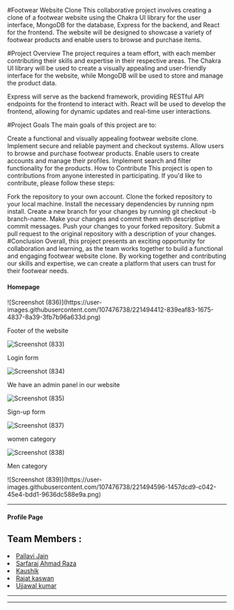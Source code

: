 #Footwear Website Clone
This collaborative project involves creating a clone of a footwear website using the Chakra UI library for the user interface, MongoDB for the database, Express for the backend, and React for the frontend. The website will be designed to showcase a variety of footwear products and enable users to browse and purchase items.

#Project Overview
The project requires a team effort, with each member contributing their skills and expertise in their respective areas. The Chakra UI library will be used to create a visually appealing and user-friendly interface for the website, while MongoDB will be used to store and manage the product data.

Express will serve as the backend framework, providing RESTful API endpoints for the frontend to interact with. React will be used to develop the frontend, allowing for dynamic updates and real-time user interactions.

#Project Goals
The main goals of this project are to:

Create a functional and visually appealing footwear website clone.
Implement secure and reliable payment and checkout systems.
Allow users to browse and purchase footwear products.
Enable users to create accounts and manage their profiles.
Implement search and filter functionality for the products.
How to Contribute
This project is open to contributions from anyone interested in participating. If you'd like to contribute, please follow these steps:

Fork the repository to your own account.
Clone the forked repository to your local machine.
Install the necessary dependencies by running npm install.
Create a new branch for your changes by running git checkout -b branch-name.
Make your changes and commit them with descriptive commit messages.
Push your changes to your forked repository.
Submit a pull request to the original repository with a description of your changes.
#Conclusion
Overall, this project presents an exciting opportunity for collaboration and learning, as the team works together to build a functional and engaging footwear website clone. By working together and contributing our skills and expertise, we can create a platform that users can trust for their footwear needs.

  <h4>Homepage</h4>
 ![Screenshot (836)](https://user-images.githubusercontent.com/107476738/221494412-839eaf83-1675-4837-8a39-3fb7b96a633d.png)


  <p>Footer of the website</p>
 
 
 
 ![Screenshot (833)](https://user-images.githubusercontent.com/107476738/221493347-82b8120d-b589-4145-b7c5-3db3a1f6270d.png)

 
 
  <P>Login form</p>
 
 ![Screenshot (834)](https://user-images.githubusercontent.com/107476738/221493376-fcca3648-d22b-4e23-bcb1-7f1057584010.png)

 
  <p>We have an admin panel in our website</P>
 
 
 
 
 ![Screenshot (835)](https://user-images.githubusercontent.com/107476738/221493394-65ef2b9b-ea64-430e-bbf0-f564ebee4ad8.png)

 
  <p>Sign-up form</p>
 
 
 
 
 ![Screenshot (837)](https://user-images.githubusercontent.com/107476738/221494444-794c503b-d9bc-4be5-a7d9-4462c19e589c.png)

 
  <p>women category</p>
 
 
 
 ![Screenshot (838)](https://user-images.githubusercontent.com/107476738/221494527-35197a27-0e3c-44c6-ba45-6a4dbc5b00dc.png)

  <p>Men category</p>
  ![Screenshot (839)](https://user-images.githubusercontent.com/107476738/221494596-1457dcd9-c042-45e4-bdd1-9636dc588e9a.png)

 
  <hr>
  <h4>Profile Page</h4>
  
<h2>Team Members :</h2>
  <li><a href="https://github.com/pallavijainy">
Pallavi Jain</a></li>
  <li><a href="">Sarfaraj Ahmad Raza</a></li>
  <li><a href="">
Kaushik</a></li>
  <li><a href="">Rajat kaswan</a></li>
  <li><a href="">Ujjawal kumar</a></li>
 <hr><hr>
  
